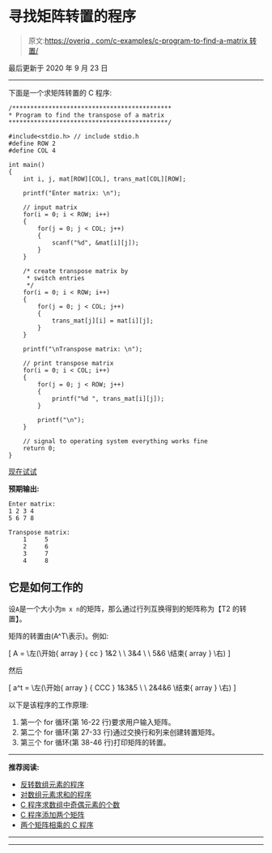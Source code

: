 # 寻找矩阵转置的程序

> 原文:[https://overiq . com/c-examples/c-program-to-find-a-matrix 转置/](https://overiq.com/c-examples/c-program-to-find-the-transpose-of-a-matrix/)

最后更新于 2020 年 9 月 23 日

* * *

下面是一个求矩阵转置的 C 程序:

```
/********************************************
* Program to find the transpose of a matrix
********************************************/

#include<stdio.h> // include stdio.h
#define ROW 2
#define COL 4

int main()
{
    int i, j, mat[ROW][COL], trans_mat[COL][ROW];

    printf("Enter matrix: \n");

    // input matrix
    for(i = 0; i < ROW; i++)
    {
        for(j = 0; j < COL; j++)
        {            
            scanf("%d", &mat[i][j]);
        }        
    }

    /* create transpose matrix by  
     * switch entries
     */ 
    for(i = 0; i < ROW; i++)
    {
        for(j = 0; j < COL; j++)
        {
            trans_mat[j][i] = mat[i][j];
        }                
    }       

    printf("\nTranspose matrix: \n");

    // print transpose matrix
    for(i = 0; i < COL; i++)
    {
        for(j = 0; j < ROW; j++)
        {
            printf("%d ", trans_mat[i][j]);
        }        

        printf("\n");
    }

    // signal to operating system everything works fine
    return 0;
}

```

[现在试试](https://overiq.com/c-online-compiler/WqX/)

**预期输出:**

```
Enter matrix: 
1 2 3 4
5 6 7 8

Transpose matrix: 
    1     5 
    2     6 
    3     7 
    4     8

```

## 它是如何工作的

设`A`是一个大小为`m x n`的矩阵，那么通过行列互换得到的矩阵称为【T2 的转置】。

矩阵的转置由\(A^T\表示)。例如:

\[
A = \左(\开始{ array } { cc } 1&2 \ \ 3&4 \ \ 5&6 \结束{ array } \右)
\]

然后

\[
a^t = \左(\开始{ array } { CCC } 1&3&5 \ \ 2&4&6 \结束{ array } \右)
\]

以下是该程序的工作原理:

1.  第一个 for 循环(第 16-22 行)要求用户输入矩阵。
2.  第二个 for 循环(第 27-33 行)通过交换行和列来创建转置矩阵。
3.  第三个 for 循环(第 38-46 行)打印矩阵的转置。

* * *

**推荐阅读:**

*   [反转数组元素的程序](/c-examples/c-program-to-reverse-the-elements-of-an-array/)
*   [对数组元素求和的程序](/c-examples/c-program-to-sum-the-elements-of-an-array/)
*   [C 程序求数组中奇偶元素的个数](/c-examples/c-program-to-find-the-count-of-even-and-odd-elements-in-the-array/)
*   [C 程序添加两个矩阵](/c-examples/c-program-to-add-two-matrices/)
*   [两个矩阵相乘的 C 程序](/c-examples/c-program-to-multiply-two-matrices/)

* * *

* * *
